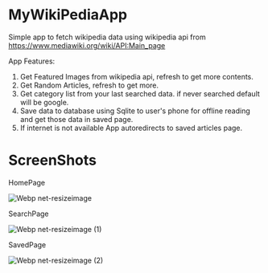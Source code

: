 # MyWikiPediaApp
Simple app to fetch wikipedia data using wikipedia api from https://www.mediawiki.org/wiki/API:Main_page

App Features:
1. Get Featured Images from wikipedia api, refresh to get more contents.
2. Get Random Articles, refresh to get more.
3. Get category list from your last searched data. if never searched default will be google.
4. Save data to database using Sqlite to user's phone for offline reading and get those data in saved page.
5. If internet is not available App autoredirects to saved articles page.

# ScreenShots
HomePage

![Webp net-resizeimage](https://user-images.githubusercontent.com/47605114/101757982-d2a38200-3afd-11eb-9369-873a6d8fa169.png)


SearchPage

![Webp net-resizeimage (1)](https://user-images.githubusercontent.com/47605114/101758228-1a2a0e00-3afe-11eb-8540-5a94e5658ad9.png)

SavedPage

![Webp net-resizeimage (2)](https://user-images.githubusercontent.com/47605114/101758487-65dcb780-3afe-11eb-88a9-5251e26dd2e8.png)
